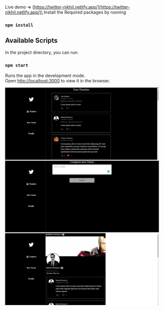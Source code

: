 Live demo => [https://twitter-nikhil.netlify.app/](https://twitter-nikhil.netlify.app/)\
Install the Required packages by running

### `npm install`

## Available Scripts

In the project directory, you can run:

### `npm start`

Runs the app in the development mode.\
Open [http://localhost:3000](http://localhost:3000) to view it in the browser.

<img src="./s1.png" alt="image" />
<img src="./s2.png" alt="image" />
<img src="./s3.png" alt="Image" />
